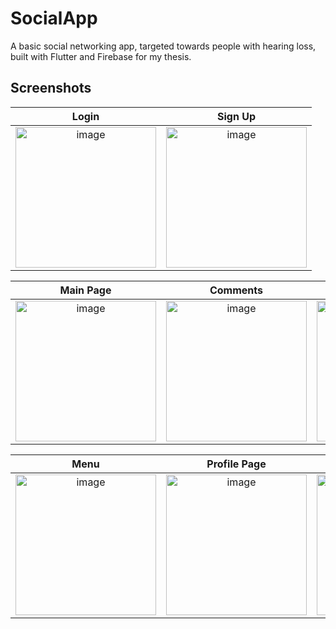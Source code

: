 # SocialApp

A basic social networking app, targeted towards people with hearing loss, built with Flutter and Firebase for my thesis. 

## Screenshots
Login | Sign Up
:-------------------------:|:-------------------------:
<img width="225" alt="image" src="https://user-images.githubusercontent.com/33451655/112035456-3ea77480-8b48-11eb-9b8f-81ca32d1e936.png"> |  <img width="225" alt="image" src="https://user-images.githubusercontent.com/33451655/112035507-4bc46380-8b48-11eb-9089-ba65ed3e4846.png">

Main Page | Comments | Bookmarks
:-------------------------:|:-------------------------:|:-----:
<img width="225" alt="image" src="https://user-images.githubusercontent.com/33451655/112037590-8c24e100-8b4a-11eb-9285-d51ee8956eef.png"> | <img width="225" alt="image" src="https://user-images.githubusercontent.com/33451655/112037626-96df7600-8b4a-11eb-8cd4-c461948a053c.png"> | <img width="225" alt="image" src="https://user-images.githubusercontent.com/33451655/112040997-88935900-8b4e-11eb-88da-e22406e45f75.png">

Menu | Profile Page | Conversations | Single Chat
:-------------------------:|:-------------------------:|:-----------:|:-------------:
<img width="225" alt="image" src="https://user-images.githubusercontent.com/33451655/112040496-f55a2380-8b4d-11eb-977e-6feafaca46f9.png"> | <img width="225" alt="image" src="https://user-images.githubusercontent.com/33451655/112040551-073bc680-8b4e-11eb-9d51-32430a552e18.png"> | <img width="225" alt="image" src="https://user-images.githubusercontent.com/33451655/112040563-0acf4d80-8b4e-11eb-9e88-9887d7a6b813.png"> | <img width="225" alt="image" src="https://user-images.githubusercontent.com/33451655/112040571-0d31a780-8b4e-11eb-82ab-534e49065855.png"> 
